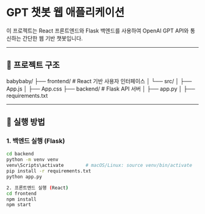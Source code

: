 # GPT 챗봇 웹 애플리케이션

이 프로젝트는 React 프론트엔드와 Flask 백엔드를 사용하여 OpenAI GPT API와 통신하는 간단한 웹 기반 챗봇입니다.

---

## 📁 프로젝트 구조

babybaby/
├── frontend/ # React 기반 사용자 인터페이스
│ └── src/
│ ├── App.js
│ ├── App.css
├── backend/ # Flask API 서버
│ ├── app.py
│ ├── requirements.txt


---

## 🚀 실행 방법

### 1. 백엔드 실행 (Flask)
```bash
cd backend
python -m venv venv
venv\Scripts\activate        # macOS/Linux: source venv/bin/activate
pip install -r requirements.txt
python app.py

2. 프론트엔드 실행 (React)
cd frontend
npm install
npm start